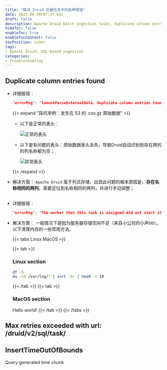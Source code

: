 ```yaml
---
title: "解决 Druid 批量任务中的各种报错"
date: 2023-06-30T07:37:04Z
draft: false
description: Apache Druid batch ingestion tasks, duplicate column entries found
hideToc: false
enableToc: true
enableTocContent: false
tocPosition: inner
tags:
- Apache Druid, SQL-based ingestion
categories:
- Troubleshooting
---
```


## Duplicate column entries found

- 详细报错：
  ```Prolog
  "errorMsg": "CannotParseExternalData: Duplicate column entries found : [0, Facebook]"
  ```

  {{< expand "踩坑举例：发生在 S3 的 .csv.gz 原始数据" >}}

  - 以下是正常的表头：

    <img src='/images/posts/duplicate_column_entries_normal.png' alt='正常的表头'>

  - 以下是有问题的表头：原始数据表头丢失，导致Druid自动识别到存在两列的列名称都为空；
    
    <img src='/images/posts/duplicate_column_entries_err.png' alt='异常表头'>

  {{< /expand >}}

- 解决方案：
  `Apache Druid` 属于列式存储，出现此问题的根本原因是，**存在名称相同的两列**。需要定位到名称相同的两列，并进行手动调整；

## 

- 详细报错：
  ```Prolog
  "errorMsg": "The worker that this task is assigned did not start it in timeout[PT5M]. See overlord and middleMana..."
  ```

- 解决方案：
  一般情况下是因为服务器存储空间不足（来自小公司的小声bb）。
  以下清理内存的一些常用方法。

  {{< tabs Linux MacOS >}}

    {{< tab >}}

    ### Linux section

    ```bash
    df -h
    du -sh /var/log/* | sort -hr | head -n 10
    ```

    {{< /tab >}}
    {{< tab >}}

    ### MacOS section

    Hello world!
    {{< /tab >}}
  {{< /tabs >}}

## Max retries exceeded with url: /druid/v2/sql/task/



## InsertTimeOutOfBounds

Query generated time chunk
